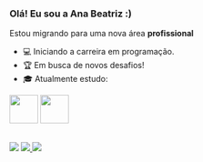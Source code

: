 ### Olá! Eu sou a Ana Beatriz :)

Estou migrando para uma nova área **profissional**
- 💻 Iniciando a carreira em programação.
- 🏆 Em busca de novos desafios!
- 🎓 Atualmente estudo:
<div style"display: inline">
<img width='50' height='50' src="https://cdn.jsdelivr.net/gh/devicons/devicon/icons/c/c-line.svg" />
<img width='50' height='50' src="https://cdn.jsdelivr.net/gh/devicons/devicon/icons/csharp/csharp-line.svg" />
</div>

##
</div>
<a href="https://instagram.com/babugiabia" target="_blank"><img src="https://img.shields.io/badge/-Instagram-%23E4405F?style=for-the-badge&logo=instagram&logoColor=white" target="_blank"></a>
<a href="mailto:biababugia@gmail.com"><img src="https://img.shields.io/badge/-Gmail-%23333?style=for-the-badge&logo=gmail&logoColor=white" target="_blank">
</a>
<a href="https://www.linkedin.com/in/ana-beatriz-babugia-52862699/" target="-blank"><img src="https://img.shields.io/badge/linkedin-%230077B5.svg?style=for-the-badge&logo=linkedin&logoColor=white" target="_blank">
</a>

